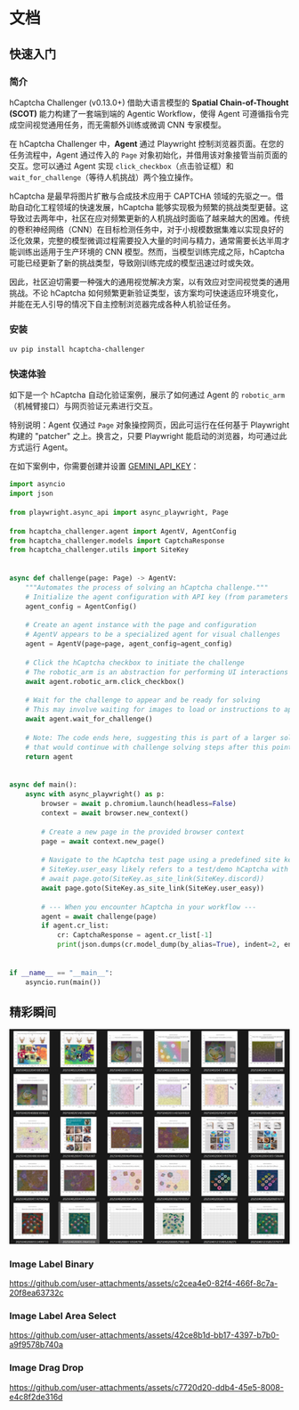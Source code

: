 # 文档

## 快速入门

### 简介

hCaptcha Challenger (v0.13.0+) 借助大语言模型的 **Spatial Chain-of-Thought (SCOT)** 能力构建了一套端到端的 Agentic Workflow，使得 Agent 可遵循指令完成空间视觉通用任务，而无需额外训练或微调 CNN 专家模型。

在 hCaptcha Challenger 中，**Agent** 通过 Playwright 控制浏览器页面。在您的任务流程中，Agent 通过传入的 `Page` 对象初始化，并借用该对象接管当前页面的交互。您可以通过 Agent 实现 `click_checkbox`（点击验证框）和 `wait_for_challenge`（等待人机挑战）两个独立操作。

hCaptcha 是最早将图片扩散与合成技术应用于 CAPTCHA 领域的先驱之一。借助自动化工程领域的快速发展，hCaptcha 能够实现极为频繁的挑战类型更替。这导致过去两年中，社区在应对频繁更新的人机挑战时面临了越来越大的困难。传统的卷积神经网络（CNN）在目标检测任务中，对于小规模数据集难以实现良好的泛化效果，完整的模型微调过程需要投入大量的时间与精力，通常需要长达半周才能训练出适用于生产环境的 CNN 模型。然而，当模型训练完成之际，hCaptcha 可能已经更新了新的挑战类型，导致刚训练完成的模型迅速过时或失效。

因此，社区迫切需要一种强大的通用视觉解决方案，以有效应对空间视觉类的通用挑战。不论 hCaptcha 如何频繁更新验证类型，该方案均可快速适应环境变化，并能在无人引导的情况下自主控制浏览器完成各种人机验证任务。

### 安装

```bash
uv pip install hcaptcha-challenger
```

### 快速体验

如下是一个 hCaptcha 自动化验证案例，展示了如何通过 Agent 的 `robotic_arm`（机械臂接口）与网页验证元素进行交互。

特别说明：Agent 仅通过 `Page` 对象操控网页，因此可运行在任何基于 Playwright 构建的 "patcher" 之上。换言之，只要 Playwright 能启动的浏览器，均可通过此方式运行 Agent。

在如下案例中，你需要创建并设置 [GEMINI_API_KEY](https://aistudio.google.com/apikey)：

```python
import asyncio
import json

from playwright.async_api import async_playwright, Page

from hcaptcha_challenger.agent import AgentV, AgentConfig
from hcaptcha_challenger.models import CaptchaResponse
from hcaptcha_challenger.utils import SiteKey


async def challenge(page: Page) -> AgentV:
    """Automates the process of solving an hCaptcha challenge."""
    # Initialize the agent configuration with API key (from parameters or environment)
    agent_config = AgentConfig()

    # Create an agent instance with the page and configuration
    # AgentV appears to be a specialized agent for visual challenges
    agent = AgentV(page=page, agent_config=agent_config)

    # Click the hCaptcha checkbox to initiate the challenge
    # The robotic_arm is an abstraction for performing UI interactions
    await agent.robotic_arm.click_checkbox()

    # Wait for the challenge to appear and be ready for solving
    # This may involve waiting for images to load or instructions to appear
    await agent.wait_for_challenge()

    # Note: The code ends here, suggesting this is part of a larger solution
    # that would continue with challenge solving steps after this point
    return agent


async def main():
    async with async_playwright() as p:
        browser = await p.chromium.launch(headless=False)
        context = await browser.new_context()

        # Create a new page in the provided browser context
        page = await context.new_page()

        # Navigate to the hCaptcha test page using a predefined site key
        # SiteKey.user_easy likely refers to a test/demo hCaptcha with lower difficulty
        # await page.goto(SiteKey.as_site_link(SiteKey.discord))
        await page.goto(SiteKey.as_site_link(SiteKey.user_easy))

        # --- When you encounter hCaptcha in your workflow ---
        agent = await challenge(page)
        if agent.cr_list:
            cr: CaptchaResponse = agent.cr_list[-1]
            print(json.dumps(cr.model_dump(by_alias=True), indent=2, ensure_ascii=False))


if __name__ == "__main__":
    asyncio.run(main())

```

## 精彩瞬间

![image-20250402235820929](assets/image-20250402235820929.png)

### Image Label Binary

https://github.com/user-attachments/assets/c2cea4e0-82f4-466f-8c7a-20f8ea63732c

### Image Label Area Select

https://github.com/user-attachments/assets/42ce8b1d-bb17-4397-b7b0-a9f9578b740a

### Image Drag Drop

https://github.com/user-attachments/assets/c7720d20-ddb4-45e5-8008-e4c8f2de316d